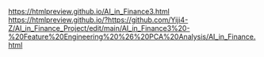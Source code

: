 https://htmlpreview.github.io/AI_in_Finance3.html
https://htmlpreview.github.io/?https://github.com/Yiji4-Z/AI_in_Finance_Project/edit/main/AI_in_Finance3%20-%20Feature%20Engineering%20%26%20PCA%20Analysis/AI_in_Finance.html
